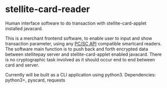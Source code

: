 # stellite-card-reader
Human interface software to do transaction with stellite-card-applet installed javacard.

This is a merchant frontend software, to enable user to input and show transaction parameter, using any [PC/SC API](https://en.wikipedia.org/wiki/PC/SC) compatible smartcard readers. The software main function is to push back and forth encrypted data between stellitepay server and stellite-card-applet enabled javacard. There is no cryptographic task involved as it should occur end to end between card and server.

Currently will be built as a CLI application using python3.
Dependencies: python3+, pyscard, requests 
